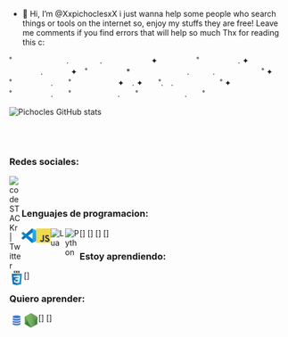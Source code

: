 - 👋 Hi, I’m @XxpichoclesxX
i just wanna help some people who search things or tools on the internet so, enjoy my stuffs they are free!
Leave me comments if you find errors that will help so much
Thx for reading this c:

˚　　　　　　　.　　　　.　　　　　　 ✦　　　　　˚　　　　　. ✦ 　　　　.   　 　✦　˚　　　　　*　　 　　　　　.　　　.　　　　　　˚ ✦　　˚　　　　　.　　˚　　　　　　✦　. ✦　　˚.　.　　　　　　˚ ✦　　˚　　　　　.　　˚　　　　　　.　　˚　　　　　　.　　˚　　　　　

![Pichocles GitHub stats](https://github-readme-stats.vercel.app/api?username=XxpichoclesxX&show_icons=true&theme=radical)

<br />
<br />

### Redes sociales:

[<img align="left" alt="codeSTACKr | Twitter" width="22px" src="https://cdn.jsdelivr.net/npm/simple-icons@v3/icons/twitter.svg" />][twitter]

<br />
<br />

### Lenguajes de programacion:
[<img align="left" alt="Visual Studio Code" width="26px" src="https://raw.githubusercontent.com/github/explore/80688e429a7d4ef2fca1e82350fe8e3517d3494d/topics/visual-studio-code/visual-studio-code.png" />]
[<img align="left" alt="JavaScript" width="26px" src="https://raw.githubusercontent.com/github/explore/80688e429a7d4ef2fca1e82350fe8e3517d3494d/topics/javascript/javascript.png"/>]
[<img align="left" alt="Lua" width="26px" src="https://i.imgur.com/cnsLgB9.png" />]
[<img align="left" alt="Python" width="26px" src="https://i.imgur.com/nj3JbOj.png" />]
<br />
### Estoy aprendiendo:
[<img align="left" alt="CSS3" width="26px" src="https://raw.githubusercontent.com/github/explore/80688e429a7d4ef2fca1e82350fe8e3517d3494d/topics/css/css.png" />]

### Quiero aprender: 
[<img align="left" alt="SQL" width="26px" src="https://raw.githubusercontent.com/github/explore/80688e429a7d4ef2fca1e82350fe8e3517d3494d/topics/sql/sql.png" />]
[<img align="left" alt="Node.js" width="26px" src="https://raw.githubusercontent.com/github/explore/80688e429a7d4ef2fca1e82350fe8e3517d3494d/topics/nodejs/nodejs.png" />]

<br />


</details>

[twitter]: https://twitter.com/XxpichoclesxxP
